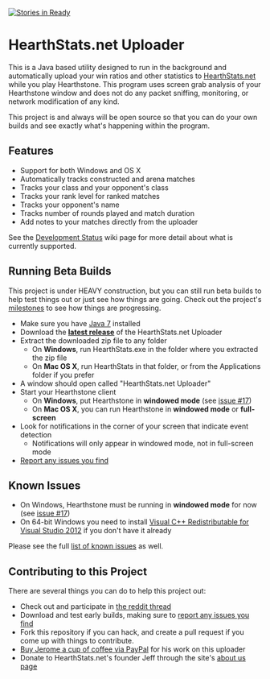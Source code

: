 [![Stories in Ready](https://badge.waffle.io/HearthStats/HearthStats.net-Uploader.png?label=1%20-%20Ready)](https://waffle.io/HearthStats/HearthStats.net-Uploader)

HearthStats.net Uploader
========================

This is a Java based utility designed to run in the background and automatically
upload your win ratios and other statistics to [HearthStats.net](http://HearthStats.net)
while you play Hearthstone. This program uses screen grab analysis of your Hearthstone window
and does not do any packet sniffing, monitoring, or network modification of any kind.

This project is and always will be open source so that you can do your own builds 
and see exactly what's happening within the program. 


Features
--------------------

* Support for both Windows and OS X
* Automatically tracks constructed and arena matches
* Tracks your class and your opponent's class
* Tracks your rank level for ranked matches
* Tracks your opponent's name
* Tracks number of rounds played and match duration
* Add notes to your matches directly from the uploader

See the [Development Status](https://github.com/HearthStats/HearthStats.net-Uploader/wiki/Development-Status) wiki page for more detail about what is currently supported.


Running Beta Builds
--------------------

This project is under HEAVY construction, but you can still run beta builds
to help test things out or just see how things are going. Check out the project's
[milestones](https://github.com/HearthStats/HearthStats.net-Uploader/issues/milestones) 
to see how things are progressing.

* Make sure you have [Java 7](http://java.com/en/download/manual.jsp) installed
* Download the __[latest release](https://hearthstats.net/uploader)__ of the HearthStats.net Uploader
* Extract the downloaded zip file to any folder
  * On **Windows**, run HearthStats.exe in the folder where you extracted the zip file
  * On **Mac OS X**, run HearthStats in that folder, or from the Applications folder if you prefer
* A window should open called "HearthStats.net Uploader"
* Start your Hearthstone client 
  * On **Windows**, put Hearthstone in **windowed mode** (see [issue #17](https://github.com/HearthStats/HearthStats.net-Uploader/issues/17))
  * On **Mac OS X**, you can run Hearthstone in **windowed mode** or **full-screen**
* Look for notifications in the corner of your screen that indicate event detection
  * Notifications will only appear in windowed mode, not in full-screen mode
* [Report any issues you find](https://github.com/HearthStats/HearthStats.net-Uploader/issues)



Known Issues
-------------

* On Windows, Hearthstone must be running in __windowed mode__ for now (see [issue #17](https://github.com/HearthStats/HearthStats.net-Uploader/issues/17))
* On 64-bit Windows you need to install [Visual C++ Redistributable for Visual Studio 2012](http://www.microsoft.com/en-us/download/details.aspx?id=30679) if you don't have it already
 

Please see the full [list of known issues](https://github.com/HearthStats/HearthStats.net-Uploader/issues)
as well.

Contributing to this Project
----------------------------

There are several things you can do to help this project out:

* Check out and participate in [the reddit thread](http://www.reddit.com/r/hearthstone/comments/1wa4rc/auto_uploader_for_hearthstatsnet_need_help_testing/)
* Download and test early builds, making sure to [report any issues you find](https://github.com/HearthStats/HearthStats.net-Uploader/issues)
* Fork this repository if you can hack, and create a pull request if you come up with things to contribute.
* [Buy Jerome a cup of coffee via PayPal](https://www.paypal.com/cgi-bin/webscr?cmd=_s-xclick&hosted_button_id=F9XNSXLZNP9QQ) for his work on this uploader
* Donate to HearthStats.net's founder Jeff through the site's [about us page](http://hearthstats.net/aboutus) 
